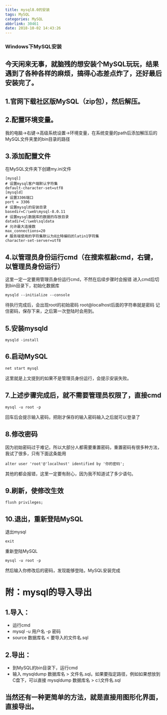 ```yaml
---
title: mysql8.0的安装
tags: MySQL
categories: MySQL
abbrlink: 30461
date: 2018-10-02 14:43:26
---
```


### Windows下MySQL安装
## 今天闲来无事，就脑残的想安装个MySQL玩玩，结果遇到了各种各样的麻烦，搞得心态差点炸了，还好最后安装完了。
## 1.官网下载社区版MySQL（zip包），然后解压。
## 2.配置环境变量。
<!--more-->
我的电脑->右键->高级系统设置->环境变量，在系统变量的path后添加解压后的MySQL文件夹里的bin目录的路径
## 3.添加配置文件

在MySQL文件夹下创建my.ini文件
```
[mysql]
# 设置mysql客户端默认字符集
default-character-set=utf8
[mysqld]
# 设置3306端口
port = 3306
# 设置mysql的安装目录
basedir=C:\web\mysql-8.0.11
# 设置mysql数据库的数据的存放目录
datadir=C:\web\sqldata
# 允许最大连接数
max_connections=20
# 服务端使用的字符集默认为8比特编码的latin1字符集
character-set-server=utf8
```
## 4.以管理员身份运行cmd（在搜索框敲cmd，右键，以管理员身份运行）
这里一定一定要用管理员身份运行cmd，不然在后续步骤时会报错
进入cmd后切到bin目录下，初始化数据库
```
mysqld --initialize --console
```
待执行完成后，会出现root的初始密码
root@localhost后面的字符串就是密码
记住密码，保存下来，之后第一次登陆时会用到。
## 5.安装mysqld
```
mysqld -install
```
## 6.启动MySQL
```
net start mysql
```
这里就是上文提到的如果不是管理员身份运行，会提示安装失败。
## 7.上述步骤完成后，就不需要管理员权限了，直接cmd
```
mysql -u root -p
```
回车后会提示输入密码，把刚才保存的输入密码输入之后就可以登录了
## 8.修改密码
因为初始密码过于难记，所以大部分人都需要重置密码，重置密码有很多种方法，我试了很多，只有下面这条能用
```
alter user 'root'@'localhost' identified by '你的密码';
```
其他的都会报错，这里一定要有耐心，因为我不知道试了多少语句。
## 9.刷新，使修改生效
```
flush privileges;
```
## 10.退出，重新登陆MySQL
退出mysql
```
exit
```
重新登陆MySQL
```
mysql -u root -p
```
然后输入你修改后的密码，发现能够登陆，MySQL安装完成

# 附：mysql的导入导出
## 1.导入：
   * 运行cmd
   * mysql -u 用户名 -p 密码
   * source 数据库名 < 要导入的文件名.sql
## 2.导出：
   * 到MySQL的bin目录下，运行cmd
   * 输入 mysqldump 数据库名 > 文件名.sql。如果要指定路径，例如如果想放到C盘下，可以直接 mysqldump 数据库名 >  c:\\文件名.sql
## 当然还有一种更简单的方法，就是直接用图形化界面，直接导出。
<!--more-->